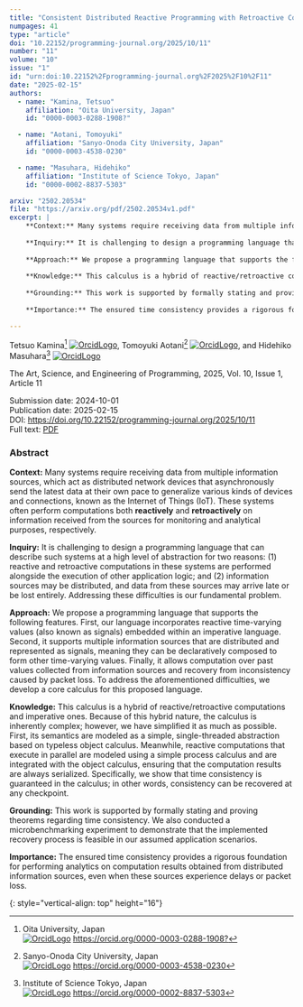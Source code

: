 ```yaml
---
title: "Consistent Distributed Reactive Programming with Retroactive Computation"
numpages: 41
type: "article"
doi: "10.22152/programming-journal.org/2025/10/11"
number: "11"
volume: "10"
issue: "1"
id: "urn:doi:10.22152%2Fprogramming-journal.org%2F2025%2F10%2F11"
date: "2025-02-15"
authors: 
  - name: "Kamina, Tetsuo"
    affiliation: "Oita University, Japan"
    id: "0000-0003-0288-1908?"

  - name: "Aotani, Tomoyuki"
    affiliation: "Sanyo-Onoda City University, Japan"
    id: "0000-0003-4538-0230"

  - name: "Masuhara, Hidehiko"
    affiliation: "Institute of Science Tokyo, Japan"
    id: "0000-0002-8837-5303"

arxiv: "2502.20534"
file: "https://arxiv.org/pdf/2502.20534v1.pdf"
excerpt: |
    **Context:** Many systems require receiving data from multiple information sources, which act as distributed network devices that asynchronously send the latest data at their own pace to generalize various kinds of devices and connections, known as the Internet of Things (IoT). These systems often perform computations both **reactively** and **retroactively** on information received from the sources for monitoring and analytical purposes, respectively.
    
    **Inquiry:** It is challenging to design a programming language that can describe such systems at a high level of abstraction for two reasons: (1) reactive and retroactive computations in these systems are performed alongside the execution of other application logic; and (2) information sources may be distributed, and data from these sources may arrive late or be lost entirely. Addressing these difficulties is our fundamental problem.
    
    **Approach:** We propose a programming language that supports the following features. First, our language incorporates reactive time-varying values (also known as signals) embedded within an imperative language. Second, it supports multiple information sources that are distributed and represented as signals, meaning they can be declaratively composed to form other time-varying values. Finally, it allows computation over past values collected from information sources and recovery from inconsistency caused by packet loss. To address the aforementioned difficulties, we develop a core calculus for this proposed language.
    
    **Knowledge:** This calculus is a hybrid of reactive/retroactive computations and imperative ones. Because of this hybrid nature, the calculus is inherently complex; however, we have simplified it as much as possible. First, its semantics are modeled as a simple, single-threaded abstraction based on typeless object calculus. Meanwhile, reactive computations that execute in parallel are modeled using a simple process calculus and are integrated with the object calculus, ensuring that the computation results are always serialized. Specifically, we show that time consistency is guaranteed in the calculus; in other words, consistency can be recovered at any checkpoint.
    
    **Grounding:** This work is supported by formally stating and proving theorems regarding time consistency. We also conducted a microbenchmarking experiment to demonstrate that the implemented recovery process is feasible in our assumed application scenarios.
    
    **Importance:** The ensured time consistency provides a rigorous foundation for performing analytics on computation results obtained from distributed information sources, even when these sources experience delays or packet loss.

---
```

Tetsuo Kamina[^1] [![OrcidLogo]](https://orcid.org/0000-0003-0288-1908?), Tomoyuki Aotani[^2] [![OrcidLogo]](https://orcid.org/0000-0003-4538-0230), and Hidehiko Masuhara[^3] [![OrcidLogo]](https://orcid.org/0000-0002-8837-5303)

The Art, Science, and Engineering of Programming, 2025, Vol. 10, Issue 1, Article 11

Submission date: 2024-10-01  
Publication date: 2025-02-15  
DOI: <https://doi.org/10.22152/programming-journal.org/2025/10/11>  
Full text: [PDF](https://arxiv.org/pdf/2502.20534v1.pdf)  


### Abstract

**Context:** Many systems require receiving data from multiple information sources, which act as distributed network devices that asynchronously send the latest data at their own pace to generalize various kinds of devices and connections, known as the Internet of Things (IoT). These systems often perform computations both **reactively** and **retroactively** on information received from the sources for monitoring and analytical purposes, respectively.

**Inquiry:** It is challenging to design a programming language that can describe such systems at a high level of abstraction for two reasons: (1) reactive and retroactive computations in these systems are performed alongside the execution of other application logic; and (2) information sources may be distributed, and data from these sources may arrive late or be lost entirely. Addressing these difficulties is our fundamental problem.

**Approach:** We propose a programming language that supports the following features. First, our language incorporates reactive time-varying values (also known as signals) embedded within an imperative language. Second, it supports multiple information sources that are distributed and represented as signals, meaning they can be declaratively composed to form other time-varying values. Finally, it allows computation over past values collected from information sources and recovery from inconsistency caused by packet loss. To address the aforementioned difficulties, we develop a core calculus for this proposed language.

**Knowledge:** This calculus is a hybrid of reactive/retroactive computations and imperative ones. Because of this hybrid nature, the calculus is inherently complex; however, we have simplified it as much as possible. First, its semantics are modeled as a simple, single-threaded abstraction based on typeless object calculus. Meanwhile, reactive computations that execute in parallel are modeled using a simple process calculus and are integrated with the object calculus, ensuring that the computation results are always serialized. Specifically, we show that time consistency is guaranteed in the calculus; in other words, consistency can be recovered at any checkpoint.

**Grounding:** This work is supported by formally stating and proving theorems regarding time consistency. We also conducted a microbenchmarking experiment to demonstrate that the implemented recovery process is feasible in our assumed application scenarios.

**Importance:** The ensured time consistency provides a rigorous foundation for performing analytics on computation results obtained from distributed information sources, even when these sources experience delays or packet loss.



[^1]: Oita University, Japan  
    [![OrcidLogo]](https://orcid.org/0000-0003-0288-1908?) <https://orcid.org/0000-0003-0288-1908?>

[^2]: Sanyo-Onoda City University, Japan  
    [![OrcidLogo]](https://orcid.org/0000-0003-4538-0230) <https://orcid.org/0000-0003-4538-0230>

[^3]: Institute of Science Tokyo, Japan  
    [![OrcidLogo]](https://orcid.org/0000-0002-8837-5303) <https://orcid.org/0000-0002-8837-5303>


[OrcidLogo]: /assets/images/orcid.svg "Orcid Logo"
{: style="vertical-align: top" height="16"}
